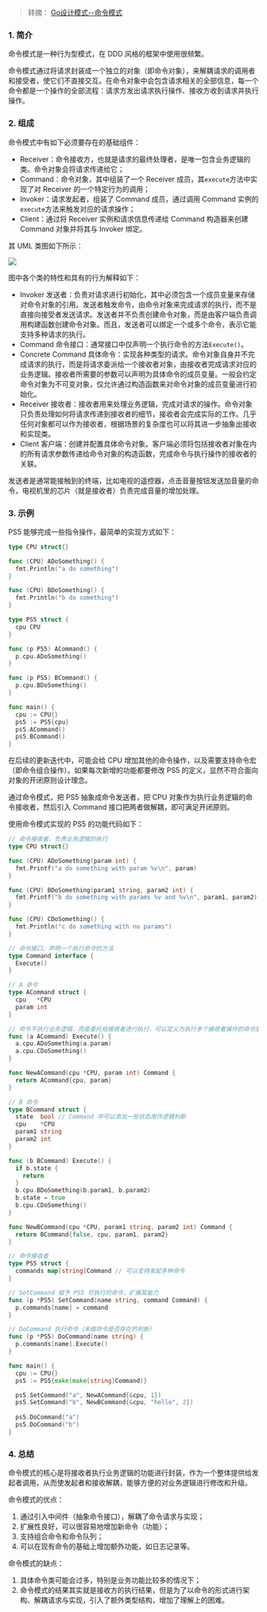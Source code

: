 > 转摘： [Go设计模式--命令模式](https://mp.weixin.qq.com/s/n1R1fnRZuDwlaQqsDh5y3g?forceh5=1)

### 1. 简介

命令模式是一种行为型模式，在 DDD 风格的框架中使用很频繁。

命令模式通过将请求封装成一个独立的对象（即命令对象），来解耦请求的调用者和接受者，使它们不直接交互。在命令对象中会包含请求相关的全部信息，每一个命令都是一个操作的全部流程：请求方发出请求执行操作、接收方收到请求并执行操作。

### 2. 组成

命令模式中有如下必须要存在的基础组件：

* Receiver：命令接收方，也就是请求的最终处理者，是唯一包含业务逻辑的类。命令对象会将请求传递给它；
* Command：命令对象，其中组装了一个 Receiver 成员，其`execute`方法中实现了对 Receiver 的一个特定行为的调用；
* Invoker：请求发起者，组装了 Command 成员，通过调用 Command 实例的`execute`方法来触发对应的请求操作；
* Client：通过将 Receiver 实例和请求信息传递给 Command 构造器来创建 Command 对象并将其与 Invoker 绑定。

其 UML 类图如下所示：

![](https://cnd.qiniu.lin07ux.cn/markdown/af1401108705ecd9e1f76475ff3665d9.jpg)

图中各个类的特性和具有的行为解释如下：

* Invoker 发送者：负责对请求进行初始化，其中必须包含一个成员变量来存储对命令对象的引用。发送者触发命令，由命令对象来完成请求的执行，而不是直接向接受者发送请求。发送者并不负责创建命令对象，而是由客户端负责调用构建函数创建命令对象。而且，发送者可以绑定一个或多个命令，表示它能支持多种请求的执行。
* Command 命令接口：通常接口中仅声明一个执行命令的方法`Execute()`。
* Concrete Command 具体命令：实现各种类型的请求。命令对象自身并不完成请求的执行，而是将请求委派给一个接收者对象，由接收者完成请求对应的业务逻辑。接收者所需要的参数可以声明为具体命令的成员变量。一般会约定命令对象为不可变对象，仅允许通过构造函数来对命令对象的成员变量进行初始化。
* Receiver 接收者：接收者用来处理业务逻辑，完成对请求的操作。命令对象只负责处理如何将请求传递到接收者的细节，接收者会完成实际的工作。几乎任何对象都可以作为接收者，根据场景的复杂度也可以将其进一步抽象出接收和实现类。
* Client 客户端：创建并配置具体命令对象。客户端必须将包括接收者对象在内的所有请求参数传递给命令对象的构造函数，完成命令与执行操作的接收者的关联。

发送者是通常能接触到的终端，比如电视的遥控器，点击音量按钮发送加音量的命令，电视机里的芯片（就是接收者）负责完成音量的增加处理。

### 3. 示例

PS5 能够完成一些指令操作，最简单的实现方式如下：

```go
type CPU struct{}

func (CPU) ADoSomething() {
  fmt.Println("a do something")
}

func (CPU) BDoSomething() {
  fmt.Println("b do something")
}

type PS5 struct {
  cpu CPU
}

func (p PS5) ACommand() {
  p.cpu.ADoSomething()
}

func (p PS5) BCommand() {
  p.cpu.BDoSomething()
}

func main() {
  cpu := CPU{}
  ps5 := PS5{cpu}
  ps5.ACommand()
  ps5.BCommand()
}
```

在后续的更新迭代中，可能会给 CPU 增加其他的命令操作，以及需要支持命令宏（即命令组合操作）。如果每次新增的功能都要修改 PS5 的定义，显然不符合面向对象的开闭原则设计理念。

通过命令模式，把 PS5 抽象成命令发送者，把 CPU 对象作为执行业务逻辑的命令接收者，然后引入 Command 接口把两者做解耦，即可满足开闭原则。

使用命令模式实现的 PS5 的功能代码如下：

```go
// 命令接收者，负责业务逻辑的执行
type CPU struct{}

func (CPU) ADoSomething(param int) {
  fmt.Printf("a do something with param %v\n", param)
}

func (CPU) BDoSomething(param1 string, param2 int) {
  fmt.Printf("b do something with params %v and %v\n", param1, param2)
}

func (CPU) CDoSomething() {
  fmt.Println("c do something with no params")
}

// 命令接口，声明一个执行命令的方法
type Command interface {
  Execute()
}

// A 命令
type ACommand struct {
  cpu   *CPU
  param int
}

// 命令不执行业务逻辑，而是委托给接收者进行执行，可以定义为执行多个接收者操作的命令宏
func (a ACommand) Execute() {
  a.cpu.ADoSomething(a.param)
  a.cpu.CDoSomething()
}

func NewACommand(cpu *CPU, param int) Command {
  return ACommand{cpu, param}
}

// B 命令
type BCommand struct {
  state  bool // Command 中可以添加一些状态用作逻辑判断
  cpu    *CPU
  param1 string
  param2 int
}

func (b BCommand) Execute() {
  if b.state {
    return
  }
  b.cpu.BDoSomething(b.param1, b.param2)
  b.state = true
  b.cpu.CDoSomething()
}

func NewBCommand(cpu *CPU, param1 string, param2 int) Command {
  return BCommand{false, cpu, param1, param2}
}

// 命令接收者
type PS5 struct {
  commands map[string]Command // 可以支持发起多种命令
}

// SetCommand 赋予 PS5 可执行的命令，扩展其能力
func (p *PS5) SetCommand(name string, command Command) {
  p.commands[name] = command
}

// DoCommand 执行命令（未做命令是否存在的判断）
func (p *PS5) DoCommand(name string) {
  p.commands[name].Execute()
}

func main() {
  cpu := CPU{}
  ps5 := PS5{make(make[string]Command)}

  ps5.SetCommand("a", NewACommand{&cpu, 1})
  ps5.SetCommand("b", NewBCommand{&cpu, "hello", 2})
  
  ps5.DoCommand("a")
  ps5.DoCommand("b")
}
```

### 4. 总结

命令模式的核心是将接收者执行业务逻辑的功能进行封装，作为一个整体提供给发起者调用，从而使发起者和接收解耦，能够方便的对业务逻辑进行修改和升级。

命令模式的优点：

1. 通过引入中间件（抽象命令接口），解耦了命令请求与实现；
2. 扩展性良好，可以很容易地增加新命令（功能）；
3. 支持组合命令和命令队列；
4. 可以在现有命令的基础上增加额外功能，如日志记录等。

命令模式的缺点：

1. 具体命令类可能会过多，特别是业务功能比较多的情况下；
2. 命令模式的结果其实就是接收方的执行结果，但是为了以命令的形式进行架构、解耦请求与实现，引入了额外类型结构，增加了理解上的困难。